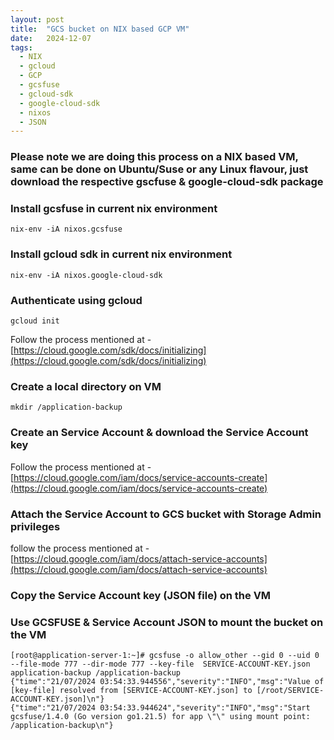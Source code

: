 ```yaml
---
layout: post
title:  "GCS bucket on NIX based GCP VM"
date:   2024-12-07
tags:
  - NIX
  - gcloud
  - GCP
  - gcsfuse
  - gcloud-sdk
  - google-cloud-sdk
  - nixos
  - JSON
---
```


### Please note we are doing this process on a NIX based VM, same can be done on Ubuntu/Suse or any Linux flavour, just download the respective gscfuse & google-cloud-sdk package

### Install gcsfuse in current nix environment
```
nix-env -iA nixos.gcsfuse
```
### Install gcloud sdk in current nix environment
```
nix-env -iA nixos.google-cloud-sdk
```
### Authenticate using gcloud 
```
gcloud init
```

Follow the process mentioned at - [https://cloud.google.com/sdk/docs/initializing](https://cloud.google.com/sdk/docs/initializing)

### Create a local directory on VM
```
mkdir /application-backup
```
### Create an Service Account & download the Service Account key

Follow the process mentioned at - [https://cloud.google.com/iam/docs/service-accounts-create](https://cloud.google.com/iam/docs/service-accounts-create)

### Attach the Service Account to GCS bucket with Storage Admin privileges

follow the process mentioned at - [https://cloud.google.com/iam/docs/attach-service-accounts](https://cloud.google.com/iam/docs/attach-service-accounts)

### Copy the Service Account key (JSON file) on the VM

### Use GCSFUSE & Service Account JSON to mount the bucket on the VM
```
[root@application-server-1:~]# gcsfuse -o allow_other --gid 0 --uid 0 --file-mode 777 --dir-mode 777 --key-file  SERVICE-ACCOUNT-KEY.json application-backup /application-backup
{"time":"21/07/2024 03:54:33.944556","severity":"INFO","msg":"Value of [key-file] resolved from [SERVICE-ACCOUNT-KEY.json] to [/root/SERVICE-ACCOUNT-KEY.json]\n"}
{"time":"21/07/2024 03:54:33.944624","severity":"INFO","msg":"Start gcsfuse/1.4.0 (Go version go1.21.5) for app \"\" using mount point: /application-backup\n"}
```